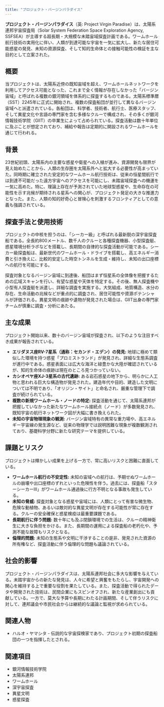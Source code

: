 ```yaml
---
title: "プロジェクト・バージンパラダイス"
---
```


**プロジェクト・バージンパラダイス**（英: Project Virgin Paradise）は、太陽系連邦宇宙探査局（Solar System Federation Space Exploration Agency, SSFSEA）が主導する超長期・大規模な未踏宙域探査計画である。ワームホール航行技術の実用化に伴い、人類が到達可能な宇宙を一気に拡大し、新たな居住可能惑星の発見、未知の資源探査、そして知的生命体との接触可能性の検証を主な目的として立案された。

## 概要

当プロジェクトは、太陽系近傍の既知宙域を超え、ワームホールネットワークを利用してアクセス可能となった、これまで全く情報が存在しなかった「バージン宙域」と呼ばれる複数の銀河領域を体系的に探査するものである。太陽系標準暦（SST）2245年に正式に開始され、複数の探査船団が並行して異なるバージン宙域へと派遣されている。各船団は、科学者、技術者、航行士、医療スタッフ、そして異星文化や言語の専門家を含む多様なクルーで構成され、その多くが銀河情報技術学院（GIIT）の卒業生によって占められている。探査活動は数十年単位に及ぶことが想定されており、補給や報告は定期的に開設されるワームホールを通じて行われる。

## 背景

23世紀初頭、太陽系内の主要な惑星や衛星への入植が進み、資源開発も限界が見え始めたことから、人類の生存圏を太陽系外へと拡大する必要性が高まっていた。同時期に確立された安定的なワームホール航行技術は、従来の恒星間航行では到達不可能だった遠方宇宙へのアクセスを可能にし、未踏宙域探査への機運を一気に高めた。特に、理論上存在が予測されていた地球型惑星や、生命存在の可能性を示す兆候が期待される星系への関心が、プロジェクト発足の大きな推進力となった。また、人類の知的好奇心と冒険心を刺激するフロンティアとしての意義も強調されている。

## 探査手法と使用技術

プロジェクトの中核を担うのは、「シーカー級」と呼ばれる最新鋭の深宇宙探査船である。全長約800メートル、数千人のクルーと各種探査機器、小型探査艇、惑星環境分析ラボなどを搭載し、長期間の自律的な探査活動が可能である。シーカー級探査船は、最新世代のワームホール・ドライブを搭載し、高エネルギー消費と引き換えに、比較的安定した時空トンネルを生成・維持し、未知の出口座標への航行を可能にする。

探査対象となるバージン宙域に到達後、船団はまず恒星系の全体像を把握するための広域スキャンを行い、有望な惑星や天体を特定する。その後、無人探査機や小型有人探査艇を派遣し、詳細な調査を実施する。大気組成、地質構造、水分の存在、生命活動の兆候などが重点的に調査され、居住可能性や資源ポテンシャルが評価される。異星文明の痕跡や遺物が発見された場合は、GIIT出身の専門家チームが慎重に調査・分析にあたる。

## 主な成果

プロジェクト開始以来、数十のバージン宙域が探査され、以下のような注目すべき成果が報告されている。

*   **エリダヌス座RV-7星系（通称：セカンド・エデン）の発見:** 地球に極めて類似した環境を持つ惑星「プロミストランド」が発見され、詳細な生態系調査が進行中である。惑星表面には広大な海洋と緑豊かな大陸が確認されているが、知的生命体の痕跡は現在のところ見つかっていない。
*   **カシオペヤ座XJ-3星系の古代遺跡:** ある岩石惑星の地下から、明らかに人工物と思われる巨大な構造物が発見された。建造年代や目的、建造した文明については不明であり、「オリジン・サイト」と命名され、厳重な管理下で調査が続けられている。
*   **複数の新規ワームホール・ノードの特定:** 探査活動を通じて、太陽系連邦が把握していなかった新たなワームホール接続点（ノード）が多数発見され、既知宇宙の航行ネットワーク図が大幅に書き換えられた。
*   **未知の宇宙物理現象の観測:** バージン宙域特有の異常な重力場や、高エネルギー宇宙線の発生源など、従来の物理学では説明困難な現象が複数観測されており、基礎科学分野に新たな研究テーマを提供している。

## 課題とリスク

プロジェクトは輝かしい成果を上げる一方で、常に高いリスクと困難に直面している。

*   **ワームホール航行の不安定性:** 未知の宙域への航行は、予期せぬワームホールの崩壊や出口座標のずれといった危険性を伴う。過去には、探査船「スターシーカーIII」がワームホール通過後に行方不明となる事故も発生している。
*   **未知の脅威:** 探査対象となる惑星や宙域には、人類にとって有害な微生物、危険な動植物、あるいは敵対的な異星文明が存在する可能性が常に存在する。クルーの安全確保と惑星検疫は最重要課題である。
*   **長期航行に伴う問題:** 数十年にも及ぶ閉鎖環境での生活は、クルーの精神衛生に大きな負担をかける。また、長期間の運用による探査船の老朽化や、予測不能な故障もリスクとなる。
*   **倫理的問題:** 未知の生態系や文明に干渉することの是非、発見された資源の所有権など、探査活動に伴う倫理的な問題も議論されている。

## 社会的影響

プロジェクト・バージンパラダイスは、太陽系連邦社会に多大な影響を与えている。未踏宇宙からの新たな発見は、人々に希望と興奮をもたらし、宇宙開発への関心を維持する上で重要な役割を果たしている。また、探査活動で得られたデータや開発された技術は、民間企業にもスピンオフされ、新たな産業創出にも貢献している。一方で、莫大な予算や長期にわたる計画期間、そして伴うリスクに対して、連邦議会や市民社会からは継続的な議論と監視が求められている。

## 関連人物

*   ハルオ・ヤマシタ - 伝説的な宇宙探検家であり、プロジェクト初期の探査船団の一つを指揮したとされる。

## 関連項目

*   銀河情報技術学院
*   太陽系連邦
*   ワームホール
*   深宇宙探査
*   異星文明
*   惑星探査